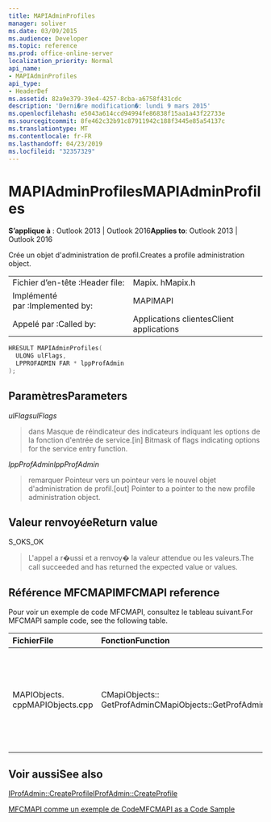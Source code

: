 ```yaml
---
title: MAPIAdminProfiles
manager: soliver
ms.date: 03/09/2015
ms.audience: Developer
ms.topic: reference
ms.prod: office-online-server
localization_priority: Normal
api_name:
- MAPIAdminProfiles
api_type:
- HeaderDef
ms.assetid: 82a9e379-39e4-4257-8cba-a6758f431cdc
description: 'Derni�re modification�: lundi 9 mars 2015'
ms.openlocfilehash: e5043a614ccd94994fe86838f15aa1a43f22733e
ms.sourcegitcommit: 8fe462c32b91c87911942c188f3445e85a54137c
ms.translationtype: MT
ms.contentlocale: fr-FR
ms.lasthandoff: 04/23/2019
ms.locfileid: "32357329"
---
```

# <a name="mapiadminprofiles"></a><span data-ttu-id="703de-103">MAPIAdminProfiles</span><span class="sxs-lookup"><span data-stu-id="703de-103">MAPIAdminProfiles</span></span>

  
  
<span data-ttu-id="703de-104">**S’applique à** : Outlook 2013 | Outlook 2016</span><span class="sxs-lookup"><span data-stu-id="703de-104">**Applies to**: Outlook 2013 | Outlook 2016</span></span> 
  
<span data-ttu-id="703de-105">Crée un objet d'administration de profil.</span><span class="sxs-lookup"><span data-stu-id="703de-105">Creates a profile administration object.</span></span> 
  
|||
|:-----|:-----|
|<span data-ttu-id="703de-106">Fichier d’en-tête :</span><span class="sxs-lookup"><span data-stu-id="703de-106">Header file:</span></span>  <br/> |<span data-ttu-id="703de-107">Mapix. h</span><span class="sxs-lookup"><span data-stu-id="703de-107">Mapix.h</span></span>  <br/> |
|<span data-ttu-id="703de-108">Implémenté par :</span><span class="sxs-lookup"><span data-stu-id="703de-108">Implemented by:</span></span>  <br/> |<span data-ttu-id="703de-109">MAPI</span><span class="sxs-lookup"><span data-stu-id="703de-109">MAPI</span></span>  <br/> |
|<span data-ttu-id="703de-110">Appelé par :</span><span class="sxs-lookup"><span data-stu-id="703de-110">Called by:</span></span>  <br/> |<span data-ttu-id="703de-111">Applications clientes</span><span class="sxs-lookup"><span data-stu-id="703de-111">Client applications</span></span>  <br/> |
   
```cpp
HRESULT MAPIAdminProfiles(
  ULONG ulFlags,
  LPPROFADMIN FAR * lppProfAdmin
);
```

## <a name="parameters"></a><span data-ttu-id="703de-112">Paramètres</span><span class="sxs-lookup"><span data-stu-id="703de-112">Parameters</span></span>

 <span data-ttu-id="703de-113">_ulFlags_</span><span class="sxs-lookup"><span data-stu-id="703de-113">_ulFlags_</span></span>
  
> <span data-ttu-id="703de-114">dans Masque de réindicateur des indicateurs indiquant les options de la fonction d'entrée de service.</span><span class="sxs-lookup"><span data-stu-id="703de-114">[in] Bitmask of flags indicating options for the service entry function.</span></span> 
    
 <span data-ttu-id="703de-115">_lppProfAdmin_</span><span class="sxs-lookup"><span data-stu-id="703de-115">_lppProfAdmin_</span></span>
  
> <span data-ttu-id="703de-116">remarquer Pointeur vers un pointeur vers le nouvel objet d'administration de profil.</span><span class="sxs-lookup"><span data-stu-id="703de-116">[out] Pointer to a pointer to the new profile administration object.</span></span>
    
## <a name="return-value"></a><span data-ttu-id="703de-117">Valeur renvoyée</span><span class="sxs-lookup"><span data-stu-id="703de-117">Return value</span></span>

<span data-ttu-id="703de-118">S_OK</span><span class="sxs-lookup"><span data-stu-id="703de-118">S_OK</span></span> 
  
> <span data-ttu-id="703de-119">L'appel a r�ussi et a renvoy� la valeur attendue ou les valeurs.</span><span class="sxs-lookup"><span data-stu-id="703de-119">The call succeeded and has returned the expected value or values.</span></span>
    
## <a name="mfcmapi-reference"></a><span data-ttu-id="703de-120">Référence MFCMAPI</span><span class="sxs-lookup"><span data-stu-id="703de-120">MFCMAPI reference</span></span>

<span data-ttu-id="703de-121">Pour voir un exemple de code MFCMAPI, consultez le tableau suivant.</span><span class="sxs-lookup"><span data-stu-id="703de-121">For MFCMAPI sample code, see the following table.</span></span>
  
|<span data-ttu-id="703de-122">**Fichier**</span><span class="sxs-lookup"><span data-stu-id="703de-122">**File**</span></span>|<span data-ttu-id="703de-123">**Fonction**</span><span class="sxs-lookup"><span data-stu-id="703de-123">**Function**</span></span>|<span data-ttu-id="703de-124">**Commentaire**</span><span class="sxs-lookup"><span data-stu-id="703de-124">**Comment**</span></span>|
|:-----|:-----|:-----|
|<span data-ttu-id="703de-125">MAPIObjects. cpp</span><span class="sxs-lookup"><span data-stu-id="703de-125">MAPIObjects.cpp</span></span>  <br/> |<span data-ttu-id="703de-126">CMapiObjects:: GetProfAdmin</span><span class="sxs-lookup"><span data-stu-id="703de-126">CMapiObjects::GetProfAdmin</span></span>  <br/> |<span data-ttu-id="703de-127">MFCMAPI utilise la méthode **MAPIAdminProfiles** pour obtenir l'objet d'administration des profils.</span><span class="sxs-lookup"><span data-stu-id="703de-127">MFCMAPI uses the **MAPIAdminProfiles** method to get the profile administration object.</span></span>  <br/> |
   
## <a name="see-also"></a><span data-ttu-id="703de-128">Voir aussi</span><span class="sxs-lookup"><span data-stu-id="703de-128">See also</span></span>



[<span data-ttu-id="703de-129">IProfAdmin::CreateProfile</span><span class="sxs-lookup"><span data-stu-id="703de-129">IProfAdmin::CreateProfile</span></span>](iprofadmin-createprofile.md)


[<span data-ttu-id="703de-130">MFCMAPI comme un exemple de Code</span><span class="sxs-lookup"><span data-stu-id="703de-130">MFCMAPI as a Code Sample</span></span>](mfcmapi-as-a-code-sample.md)

